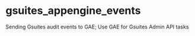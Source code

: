 # gsuites_appengine_events
Sending Gsuites audit events to GAE;  Use GAE for Gsuites Admin API tasks
